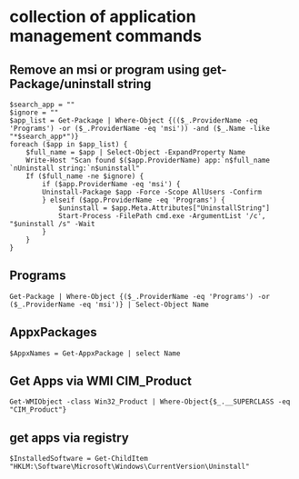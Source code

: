 # collection of application management commands

## Remove an msi or program using get-Package/uninstall string

    $search_app = ""
    $ignore = ""
    $app_list = Get-Package | Where-Object {(($_.ProviderName -eq 'Programs') -or ($_.ProviderName -eq 'msi')) -and ($_.Name -like "*$search_app*")}
    foreach ($app in $app_list) {
        $full_name = $app | Select-Object -ExpandProperty Name
        Write-Host "Scan found $($app.ProviderName) app:`n$full_name `nUninstall string:`n$uninstall"
        If ($full_name -ne $ignore) {
            if ($app.ProviderName -eq 'msi') {
            Uninstall-Package $app -Force -Scope AllUsers -Confirm
            } elseif ($app.ProviderName -eq 'Programs') {
                $uninstall = $app.Meta.Attributes["UninstallString"]
                Start-Process -FilePath cmd.exe -ArgumentList '/c', "$uninstall /s" -Wait
            }
        }
    }
    


## Programs
    Get-Package | Where-Object {($_.ProviderName -eq 'Programs') -or ($_.ProviderName -eq 'msi')} | Select-Object Name

## AppxPackages
    $AppxNames = Get-AppxPackage | select Name 

## Get Apps via WMI CIM_Product
    Get-WMIObject -class Win32_Product | Where-Object{$_.__SUPERCLASS -eq "CIM_Product"}

## get apps via registry
    $InstalledSoftware = Get-ChildItem "HKLM:\Software\Microsoft\Windows\CurrentVersion\Uninstall"
